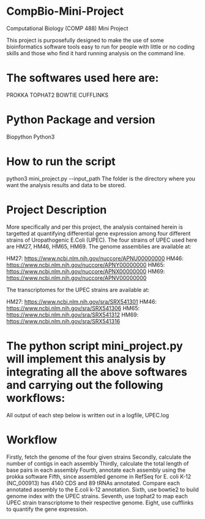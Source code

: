 # CompBio-Mini-Project
Computational Biology (COMP 488) Mini Project

This project is purposefully designed to make the use of some bioinformatics software tools easy to run for people with little or no coding skills and those who find it hard running analysis on the command line. 

# The softwares used here are:
PROKKA
TOPHAT2
BOWTIE
CUFFLINKS

# Python Package and version
Biopython
Python3

# How to run the script
python3 mini_project.py --input_path <folder>
The folder is the directory where you want the analysis results and data to be stored.

# Project Description
More specifically and per this project, the analysis contained herein is targetted at quantifying differential gene expression among four different strains of Uropathogenic E.Coli (UPEC). The four strains of UPEC used here are HM27, HM46, HM65, HM69. The genome assemblies are available at:

HM27:  https://www.ncbi.nlm.nih.gov/nuccore/APNU00000000
HM46:  https://www.ncbi.nlm.nih.gov/nuccore/APNY00000000
HM65:  https://www.ncbi.nlm.nih.gov/nuccore/APNX00000000
HM69:  https://www.ncbi.nlm.nih.gov/nuccore/APNV00000000

The transcriptomes for the UPEC strains are available at:

HM27:  https://www.ncbi.nlm.nih.gov/sra/SRX541301
HM46:  https://www.ncbi.nlm.nih.gov/sra/SRX541306
HM65:  https://www.ncbi.nlm.nih.gov/sra/SRX541312
HM69:  https://www.ncbi.nlm.nih.gov/sra/SRX541316

# The python script mini_project.py will implement this analysis by integrating all the above softwares and carrying out the following workflows:

All output of each step below is written out in a logfile, UPEC.log

# Workflow
Firstly, fetch the genome of the four given strains
Secondly, calculate the number of contigs in each assembly
Thirdly, calculate the total length of base pairs in each assembly
Fourth, annotate each assembly using the prokka software
Fifth, since assembled genome in RefSeq for E. coli K-12 (NC_000913) has 4140 CDS and 89 tRNAs annotated. Compare each annotated assembly to the E.coli k-12 annotation.
Sixth, use bowtie2 to build genome index with the UPEC strains.
Seventh, use tophat2 to map each UPEC strain transcriptome to their respective genome.
Eight, use cufflinks to quantify the gene expression.


